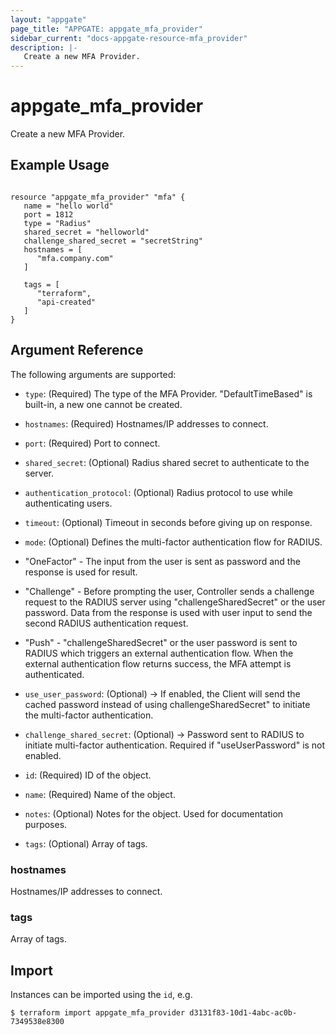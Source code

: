 ```yaml
---
layout: "appgate"
page_title: "APPGATE: appgate_mfa_provider"
sidebar_current: "docs-appgate-resource-mfa_provider"
description: |-
   Create a new MFA Provider.
---
```


# appgate_mfa_provider

Create a new MFA Provider.

## Example Usage

```hcl

resource "appgate_mfa_provider" "mfa" {
   name = "hello world"
   port = 1812
   type = "Radius"
   shared_secret = "helloworld"
   challenge_shared_secret = "secretString"
   hostnames = [
      "mfa.company.com"
   ]

   tags = [
      "terraform",
      "api-created"
   ]
}

```

## Argument Reference

The following arguments are supported:


* `type`: (Required) The type of the MFA Provider. "DefaultTimeBased" is built-in, a new one cannot be created.
* `hostnames`: (Required) Hostnames/IP addresses to connect.
* `port`: (Required) Port to connect.
* `shared_secret`: (Optional) Radius shared secret to authenticate to the server.
* `authentication_protocol`: (Optional) Radius protocol to use while authenticating users.
* `timeout`: (Optional) Timeout in seconds before giving up on response.
* `mode`: (Optional) Defines the multi-factor authentication flow for RADIUS.
 * "OneFactor" - The input from the user is sent as password and the response is used for result.
 * "Challenge" - Before prompting the user, Controller sends a challenge request to the RADIUS server
 using "challengeSharedSecret" or the user password. Data from the response is used with user input to
 send the second RADIUS authentication request.
 * "Push" - "challengeSharedSecret" or the user password is sent to RADIUS which triggers an external
 authentication flow. When the external authentication flow returns success, the MFA attempt is
 authenticated.

* `use_user_password`: (Optional) -> If enabled, the Client will send the cached password instead of using challengeSharedSecret" to initiate the multi-factor authentication.
* `challenge_shared_secret`: (Optional) -> Password sent to RADIUS to initiate multi-factor authentication. Required if "useUserPassword" is not enabled.
* `id`: (Required) ID of the object.
* `name`: (Required) Name of the object.
* `notes`: (Optional) Notes for the object. Used for documentation purposes.
* `tags`: (Optional) Array of tags.


### hostnames
Hostnames/IP addresses to connect.

### tags
Array of tags.




## Import

Instances can be imported using the `id`, e.g.

```
$ terraform import appgate_mfa_provider d3131f83-10d1-4abc-ac0b-7349538e8300
```
